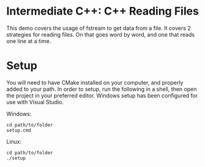# Intermediate C++: C++ Reading Files

This demo covers the usage of fstream to get data from a file.
It covers 2 strategies for reading files. On that goes word by word, and one that reads one line at a time.

# Setup

You will need to have CMake installed on your computer, and properly added to your path.
In order to setup, run the following in a shell, then open the project in your preferred editor.
Windows setup has been configured for use with Visual Studio.

Windows:
```
cd path/to/folder
setup.cmd
```
Linux:
```
cd path/to/folder
./setup
```
